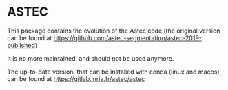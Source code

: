# ASTEC

This package contains the evolution of the Astec code (the original version can be found at https://github.com/astec-segmentation/astec-2019-published)

It is no more maintained, and should not be used anymore.

The up-to-date version, that can be installed with conda (linux and macos), can be found at https://gitlab.inria.fr/astec/astec
